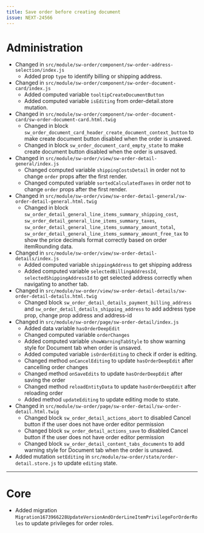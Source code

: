 ```yaml
---
title: Save order before creating document
issue: NEXT-24566
---
```

# Administration
* Changed in `src/module/sw-order/component/sw-order-address-selection/index.js`
  * Added prop `type` to identify billing or shipping address.
* Changed in `src/module/sw-order/component/sw-order-document-card/index.js`
  * Added computed variable `tooltipCreateDocumentButton`
  * Added computed variable `isEditing` from order-detail.store mutation.
* Changed in `src/module/sw-order/component/sw-order-document-card/sw-order-document-card.html.twig`
  * Changed in block `sw_order_document_card_header_create_document_context_button` to make create document button disabled when the order is unsaved.
  * Changed in block `sw_order_document_card_empty_state` to make create document button disabled when the order is unsaved.
* Changed in `src/module/sw-order/view/sw-order-detail-general/index.js`
  * Changed computed variable `shippingCostsDetail` in order not to change `order` props after the first render.
  * Changed computed variable `sortedCalculatedTaxes` in order not to change `order` props after the first render.
* Changed in `src/module/sw-order/view/sw-order-detail-general/sw-order-detail-general.html.twig`
  * Changed in block `sw_order_detail_general_line_items_summary_shipping_cost`, `sw_order_detail_general_line_items_summary_taxes`, `sw_order_detail_general_line_items_summary_amount_total`, ` sw_order_detail_general_line_items_summary_amount_free_tax` to show the price decimals format correctly based on order itemRounding data.
* Changed in `src/module/sw-order/view/sw-order-detail-details/index.js`
  * Added computed variable `shippingAddress` to get shipping address
  * Added computed variable `selectedBillingAddressId`, `selectedShippingAddressId` to get selected address correctly when navigating to another tab.
* Changed in `src/module/sw-order/view/sw-order-detail-details/sw-order-detail-details.html.twig`
  * Changed block `sw_order_detail_details_payment_billing_address` and `sw_order_detail_details_shipping_address` to add address type prop, change prop address and address-id
* Changed in `src/module/sw-order/page/sw-order-detail/index.js`
  * Added data variable `hasOrderDeepEdit`
  * Changed computed variable `orderChanges` 
  * Added computed variable `showWarningTabStyle` to show warning style for Document tab when order is unsaved.
  * Added computed variable `isOrderEditing` to check if order is editing.
  * Changed method `onCancelEditing` to update `hasOrderDeepEdit` after cancelling order changes
  * Changed method `onSaveEdits` to update `hasOrderDeepEdit` after saving the order
  * Changed method `reloadEntityData` to update `hasOrderDeepEdit` after reloading order
  * Added method `updateEditing` to update editing mode to state.
* Changed in `src/module/sw-order/page/sw-order-detail/sw-order-detail.html.twig`
  * Changed block `sw_order_detail_actions_abort` to disabled Cancel button if the user does not have order editor permission 
  * Changed block `sw_order_detail_actions_save` to disabled Cancel button if the user does not have order editor permission
  * Changed block `sw_order_detail_content_tabs_documents` to add warning style for Document tab when the order is unsaved.
* Added mutation `setEditing` in `src/module/sw-order/state/order-detail.store.js` to update `editing` state.
___
# Core
* Added migration `Migration1673966228UpdateVersionAndOrderLineItemPrivilegeForOrderRoles` to update privileges for order roles.
